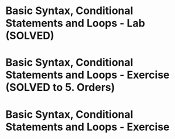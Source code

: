 # Basic Syntax, Conditional Statements and Loops - Lab (SOLVED)

# Basic Syntax, Conditional Statements and Loops - Exercise (SOLVED to 5. Orders)

# Basic Syntax, Conditional Statements and Loops - Exercise
